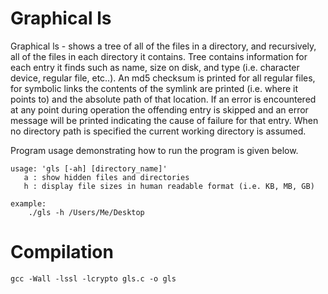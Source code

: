 # Graphical ls
Graphical ls - shows a tree of all of the files in a directory, and recursively, all of the files in each directory it contains. Tree contains information for each entry it finds such as name, size on disk, and type (i.e. character device, regular file, etc..). An md5 checksum is printed for all regular files, for symbolic links the contents of the symlink are printed (i.e. where it points to) and the absolute path of that location. If an error is encountered at any point during operation the offending entry is skipped and an error message will be printed indicating the cause of failure for that entry. When no directory path is specified the current working directory is assumed.  
  
Program usage demonstrating how to run the program is given below.
  
    usage: 'gls [-ah] [directory_name]'  
       a : show hidden files and directories  
       h : display file sizes in human readable format (i.e. KB, MB, GB)  
  
    example:  
        ./gls -h /Users/Me/Desktop  

# Compilation
    gcc -Wall -lssl -lcrypto gls.c -o gls  
  